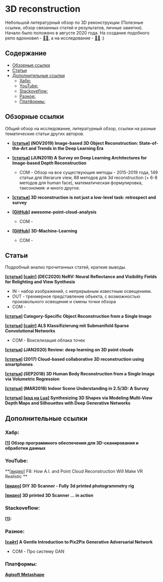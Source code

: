 # 3D reconstruction
Небольшой литературный обзор по 3D реконструкции (Полезные ссылки, обзор связанных статей и результатов, личные заметки). Начало было положено в августе 2020 года. На создание подобного репо вдохновил - [:mage_man:](https://github.com/timzhang642/3D-Machine-Learning), а на исследование - [:mage_man:](https://www.cs.sfu.ca/~furukawa/) :)



## Содержание

- [Обзорные ссылки](#review)
- [Статьи](#papers)
- [Дополнительные ссылки](#links)
  - [Хабр:](#habr)
  - [YouTube:](#youtube)
  - [Stackoveflow:](#stackoveflow)
  - [Разное:](#other)
  - [Платформы:](#platform)



<a name="review" />

## Обзорные ссылки

Общий обзор на исследование, литературный обзор, ссылки на разные тематические статьи других авторов.

- **[[статья](https://arxiv.org/pdf/1906.06543.pdf)] (NOV2019) Image-based 3D Object Reconstruction: State-of-the-Art and Trends in the Deep Learning Era**
- **[[статья](https://arxiv.org/pdf/1906.06113.pdf)] (JUN2019) A Survey on Deep Learning Architectures for Image-based Depth Reconstruction**
  - COM - Обзор на все существующие методы - 2015-2019 года, 149 статьи для literarure view, 88 методов для 3d reconstruction (+ 6-8 методов для human face), математическая формулировка, таксономия: и много другое. 
- **[[статья](https://vision.cs.princeton.edu/projects/2012/3DnotLow/report.pdf)] 3D reconstruction is not just a low-level task: retrospect and survey**





- **[[GitHub](https://github.com/Yochengliu/awesome-point-cloud-analysis#---recent-papers-from-2017)] awesome-point-cloud-analysis**
  - COM - 
- **[[GitHub](https://github.com/aktumar/3D-Machine-Learning)] 3D-Machine-Learning**
  - COM - 

<a name="papers" />

## Статьи

Подробный анализ прочитанных статей, краткие выводы.



**[[статья](https://arxiv.org/pdf/2012.03927.pdf)] [[сайт](https://pratulsrinivasan.github.io/nerv/)] (DEC2020) NeRV: Neural Reflectance and Visibility Fields for Relighting and View Synthesis**

- IN - набор изображений, с непрерывным известным освещением.
- OUT - трехмерное представление объекта, с возможностью произвольного освещения и смены точки обзора
- COM - 

**[[статья](https://abhishekkar.info/categoryshapes.pdf)] Category-Specific Object Reconstruction from a Single Image**

**[[статья](https://www.dgpf.de/src/tagung/jt2019/proceedings/proceedings/papers/23_3LT2019_Schmohl_Soergel.pdf)] [[сайт](https://www.ifp.uni-stuttgart.de/en/research/remote_sensing/als_point_cloud_classification/)] ALS Klassifizierung mit Submanifold Sparse Convolutional Networks**

- COM - Вокселизация облака точек

**[[статья](https://arxiv.org/pdf/2001.06280v1.pdf)] (JAN2020) Review: deep learning on 3D point clouds**

**[[статья](https://sci-hub.se/10.1145/3150165.3150166)] (2017) Cloud-based collaborative 3D reconstruction using smartphones**  

**[[статья](https://arxiv.org/pdf/1809.03770.pdf)] (SEP2018) 3D Human Body Reconstruction from a Single Image via Volumetric Regression**

**[[статья](https://arxiv.org/pdf/1803.03352v1.pdf)] (MAR2018) Indoor Scene Understanding in 2.5/3D: A Survey**

**[[статья]()] [[код на Lua](https://github.com/Amir-Arsalan/Synthesize3DviaDepthOrSil)] Synthesizing 3D Shapes via Modeling Multi-View Depth Maps and Silhouettes with Deep Generative Networks**



<a name="links" />

## Дополнительные ссылки

<a name="habr" />

### Хабр:

**[[1](https://habr.com/ru/company/top3dshop/blog/511026/)] Обзор программного обеспечения для 3D-сканирования и обработки данных**

<a name="youtube" />

### YouTube:

**[[видео](https://www.youtube.com/watch?v=xEwKarW1ZF4)] F8: How A.I. and Point Cloud Reconstruction Will Make VR Realistic **

**[[видео](https://www.youtube.com/watch?v=CBpZtnu1Mig)] DIY 3D Scanner - Fully 3d printed photogrammetry rig**

**[[видео](https://www.youtube.com/watch?v=3Wq3vU6Ea6A)] 3D printed 3D Scanner ... in action**

<a name="stackoveflow" />

### Stackoveflow:

**[[1](https://stackoverflow.com/questions/7705377/3d-reconstruction-how-to-create-3d-model-from-2d-image)]:** 

<a name="other" />

### Разное:

**[[сайт](https://machinelearningmastery.com/a-gentle-introduction-to-pix2pix-generative-adversarial-network/)] A Gentle Introduction to Pix2Pix Generative Adversarial Network**

- COM - Про систему GAN

<a name="platform" />

### Платформы:

**[Agisoft Metashape](https://www.agisoft.com/)**

